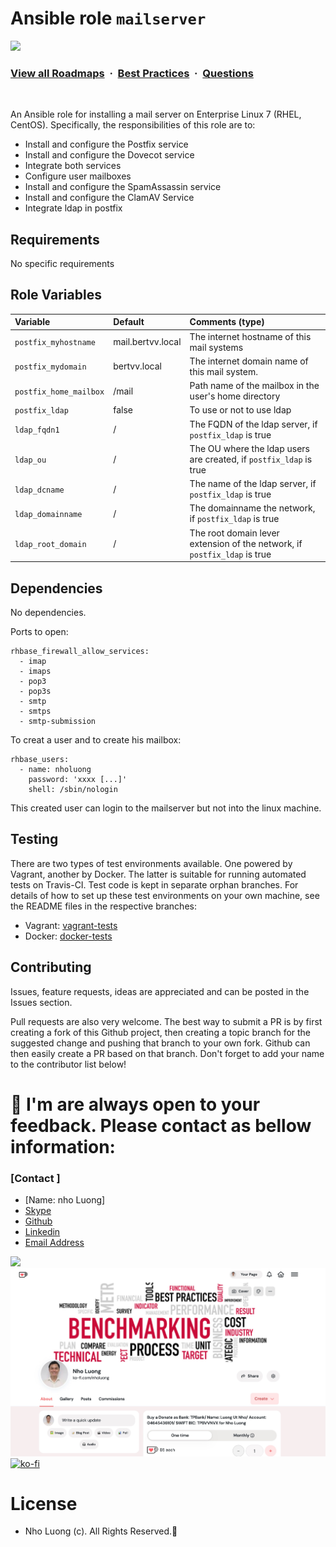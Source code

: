 # Ansible role `mailserver`

![](https://i.imgur.com/waxVImv.png)
### [View all Roadmaps](https://github.com/nholuongut/all-roadmaps) &nbsp;&middot;&nbsp; [Best Practices](https://github.com/nholuongut/all-roadmaps/blob/main/public/best-practices/) &nbsp;&middot;&nbsp; [Questions](https://www.linkedin.com/in/nholuong/)
<br/>

An Ansible role for installing a mail server on Enterprise Linux 7 (RHEL, CentOS). Specifically, the responsibilities of this role are to:

- Install and configure the Postfix service
- Install and configure the Dovecot service
- Integrate both services
- Configure user mailboxes
- Install and configure the SpamAssassin service
- Install and configure the ClamAV Service
- Integrate ldap in postfix

## Requirements

No specific requirements

## Role Variables


| Variable   | Default | Comments (type)  |
| :---       | :---    | :---             |
| `postfix_myhostname` | mail.bertvv.local      | The internet hostname of this mail systems |
| `postfix_mydomain` |  bertvv.local |  The internet domain name of this mail system. |
| `postfix_home_mailbox`  |  /mail |   Path name of the mailbox in the user's home directory|
| `postfix_ldap`  |  false |   To use or not to use ldap |
| `ldap_fqdn1`  |  / |   The FQDN of the ldap server, if `postfix_ldap` is true |
| `ldap_ou`  |  / |   The OU where the ldap users are created, if `postfix_ldap` is true |
| `ldap_dcname`  |  / |   The name of the ldap server, if `postfix_ldap` is true |
| `ldap_domainname`  |  / |   The domainname the network, if `postfix_ldap` is true |
| `ldap_root_domain`  |  / |   The root domain lever extension of the network, if `postfix_ldap` is true |

## Dependencies

No dependencies.

Ports to open:

```
rhbase_firewall_allow_services:
  - imap
  - imaps
  - pop3
  - pop3s
  - smtp
  - smtps
  - smtp-submission

```

To creat a user and to create his mailbox:

```
rhbase_users:
  - name: nholuong
    password: 'xxxx [...]'
    shell: /sbin/nologin
```

This created user can login to the mailserver but not into the linux machine.

## Testing

There are two types of test environments available. One powered by Vagrant, another by Docker. The latter is suitable for running automated tests on Travis-CI. Test code is kept in separate orphan branches. For details of how to set up these test environments on your own machine, see the README files in the respective branches:

- Vagrant: [vagrant-tests](https://github.com/bertvv/ansible-role-mailserver/tree/vagrant-tests)
- Docker: [docker-tests](https://github.com/bertvv/ansible-role-mailserver/tree/docker-tests)

## Contributing

Issues, feature requests, ideas are appreciated and can be posted in the Issues section.

Pull requests are also very welcome. The best way to submit a PR is by first creating a fork of this Github project, then creating a topic branch for the suggested change and pushing that branch to your own fork. Github can then easily create a PR based on that branch. Don't forget to add your name to the contributor list below!

# 🚀 I'm are always open to your feedback.  Please contact as bellow information:
### [Contact ]
* [Name: nho Luong]
* [Skype](luongutnho_skype)
* [Github](https://github.com/nholuongut/)
* [Linkedin](https://www.linkedin.com/in/nholuong/)
* [Email Address](luongutnho@hotmail.com)

![](https://i.imgur.com/waxVImv.png)
![](Donate.png)
[![ko-fi](https://ko-fi.com/img/githubbutton_sm.svg)](https://ko-fi.com/nholuong)

# License
* Nho Luong (c). All Rights Reserved.🌟